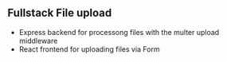 ## Fullstack File upload

- Express backend for processong files with the multer upload middleware
- React frontend for uploading files via Form


